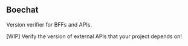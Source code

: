 ## Boechat

Version verifier for BFFs and APIs.

[WIP] Verify the version of external APIs that your project depends on!


